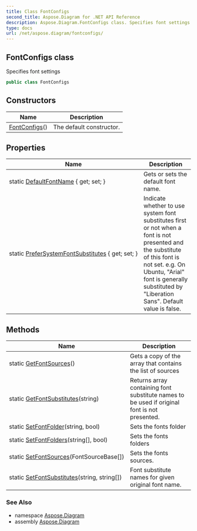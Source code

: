 ```yaml
---
title: Class FontConfigs
second_title: Aspose.Diagram for .NET API Reference
description: Aspose.Diagram.FontConfigs class. Specifies font settings
type: docs
url: /net/aspose.diagram/fontconfigs/
---
```

## FontConfigs class

Specifies font settings

```csharp
public class FontConfigs
```

## Constructors

| Name | Description |
| --- | --- |
| [FontConfigs](fontconfigs/)() | The default constructor. |

## Properties

| Name | Description |
| --- | --- |
| static [DefaultFontName](../../aspose.diagram/fontconfigs/defaultfontname/) { get; set; } | Gets or sets the default font name. |
| static [PreferSystemFontSubstitutes](../../aspose.diagram/fontconfigs/prefersystemfontsubstitutes/) { get; set; } | Indicate whether to use system font substitutes first or not when a font is not presented and the substitute of this font is not set. e.g. On Ubuntu, "Arial" font is generally substituted by "Liberation Sans". Default value is false. |

## Methods

| Name | Description |
| --- | --- |
| static [GetFontSources](../../aspose.diagram/fontconfigs/getfontsources/)() | Gets a copy of the array that contains the list of sources |
| static [GetFontSubstitutes](../../aspose.diagram/fontconfigs/getfontsubstitutes/)(string) | Returns array containing font substitute names to be used if original font is not presented. |
| static [SetFontFolder](../../aspose.diagram/fontconfigs/setfontfolder/)(string, bool) | Sets the fonts folder |
| static [SetFontFolders](../../aspose.diagram/fontconfigs/setfontfolders/)(string[], bool) | Sets the fonts folders |
| static [SetFontSources](../../aspose.diagram/fontconfigs/setfontsources/)(FontSourceBase[]) | Sets the fonts sources. |
| static [SetFontSubstitutes](../../aspose.diagram/fontconfigs/setfontsubstitutes/)(string, string[]) | Font substitute names for given original font name. |

### See Also

* namespace [Aspose.Diagram](../../aspose.diagram/)
* assembly [Aspose.Diagram](../../)



